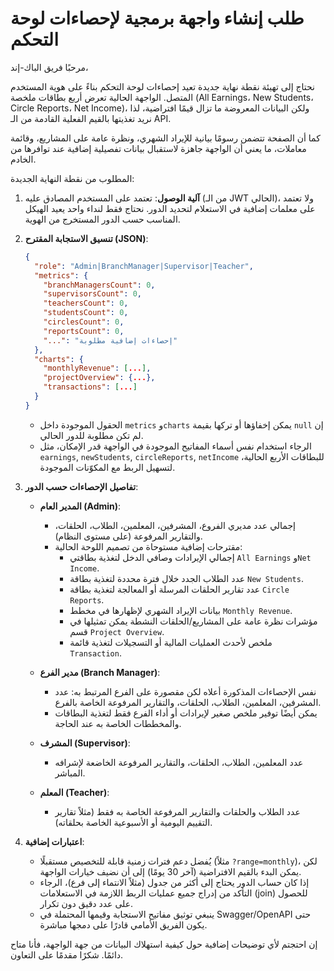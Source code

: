 # طلب إنشاء واجهة برمجية لإحصاءات لوحة التحكم

مرحبًا فريق الباك-إند،

نحتاج إلى تهيئة نقطة نهاية جديدة تعيد إحصاءات لوحة التحكم بناءً على هوية المستخدم المتصل. الواجهة الحالية تعرض أربع بطاقات ملخصة (All Earnings، New Students، Circle Reports، Net Income)، ولكن البيانات المعروضة ما تزال قيمًا افتراضية، لذا نريد تغذيتها بالقيم الفعلية القادمة من الـ API.

كما أن الصفحة تتضمن رسومًا بيانية للإيراد الشهري، ونظرة عامة على المشاريع، وقائمة معاملات، ما يعني أن الواجهة جاهزة لاستقبال بيانات تفصيلية إضافية عند توافرها من الخادم.

المطلوب من نقطة النهاية الجديدة:
1. **آلية الوصول**: تعتمد على المستخدم المصادق عليه (من الـ JWT الحالي)، ولا تعتمد على معلمات إضافية في الاستعلام لتحديد الدور. نحتاج فقط لنداء واحد يعيد الهيكل المناسب حسب الدور المستخرج من الهوية.

2. **تنسيق الاستجابة المقترح (JSON)**:
   ```json
   {
     "role": "Admin|BranchManager|Supervisor|Teacher",
     "metrics": {
       "branchManagersCount": 0,
       "supervisorsCount": 0,
       "teachersCount": 0,
       "studentsCount": 0,
       "circlesCount": 0,
       "reportsCount": 0,
       "...": "إحصاءات إضافية مطلوبة"
     },
     "charts": {
       "monthlyRevenue": [...],
       "projectOverview": {...},
       "transactions": [...]
     }
   }
   ```
   - الحقول الموجودة داخل `metrics` و`charts` يمكن إخفاؤها أو تركها بقيمة `null` إن لم تكن مطلوبة للدور الحالي.
   - الرجاء استخدام نفس أسماء المفاتيح الموجودة في الواجهة قدر الإمكان، مثل `earnings`, `newStudents`, `circleReports`, `netIncome` للبطاقات الأربع الحالية، لتسهيل الربط مع المكوّنات الموجودة.

3. **تفاصيل الإحصاءات حسب الدور**:
   - **المدير العام (Admin)**:
     - إجمالي عدد مديري الفروع، المشرفين، المعلمين، الطلاب، الحلقات، والتقارير المرفوعة (على مستوى النظام).
     - مقترحات إضافية مستوحاة من تصميم اللوحة الحالية:
       - إجمالي الإيرادات وصافي الدخل لتغذية بطاقتي `All Earnings` و`Net Income`.
       - عدد الطلاب الجدد خلال فترة محددة لتغذية بطاقة `New Students`.
       - عدد تقارير الحلقات المرسلة أو المعالجة لتغذية بطاقة `Circle Reports`.
       - بيانات الإيراد الشهري لإظهارها في مخطط `Monthly Revenue`.
       - مؤشرات نظرة عامة على المشاريع/الحلقات النشطة يمكن تمثيلها في قسم `Project Overview`.
       - ملخص لأحدث العمليات المالية أو التسجيلات لتغذية قائمة `Transaction`.
   - **مدير الفرع (Branch Manager)**:
     - نفس الإحصاءات المذكورة أعلاه لكن مقصورة على الفرع المرتبط به: عدد المشرفين، المعلمين، الطلاب، الحلقات، والتقارير المرفوعة الخاصة بالفرع.
     - يمكن أيضًا توفير ملخص صغير لإيرادات أو أداء الفرع فقط لتغذية البطاقات والمخططات الخاصة به عند الحاجة.

   - **المشرف (Supervisor)**:
     - عدد المعلمين، الطلاب، الحلقات، والتقارير المرفوعة الخاضعة لإشرافه المباشر.

   - **المعلم (Teacher)**:
     - عدد الطلاب والحلقات والتقارير المرفوعة الخاصة به فقط (مثلاً تقارير التقييم اليومية أو الأسبوعية الخاصة بحلقاته).

4. **اعتبارات إضافية**:
   - يُفضل دعم فترات زمنية قابلة للتخصيص مستقبلًا (مثلاً `?range=monthly`)، لكن يمكن البدء بالقيم الافتراضية (آخر 30 يومًا) إلى أن نضيف خيارات الواجهة.
   - إذا كان حساب الدور يحتاج إلى أكثر من جدول (مثلاً الانتماء إلى فرع)، الرجاء التأكد من إدراج جميع عمليات الربط اللازمة في الاستعلامات (join) للحصول على عدد دقيق دون تكرار.
   - ينبغي توثيق مفاتيح الاستجابة وقيمها المحتملة في Swagger/OpenAPI حتى يكون الفريق الأمامي قادرًا على دمجها مباشرة.

إن احتجتم لأي توضيحات إضافية حول كيفية استهلاك البيانات من جهة الواجهة، فأنا متاح دائمًا. شكرًا مقدمًا على التعاون.
